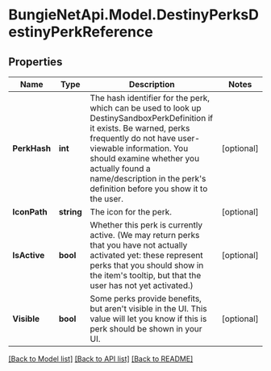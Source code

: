
# BungieNetApi.Model.DestinyPerksDestinyPerkReference

## Properties

Name | Type | Description | Notes
------------ | ------------- | ------------- | -------------
**PerkHash** | **int** | The hash identifier for the perk, which can be used to look up DestinySandboxPerkDefinition if it exists. Be warned, perks frequently do not have user-viewable information. You should examine whether you actually found a name/description in the perk&#39;s definition before you show it to the user. | [optional] 
**IconPath** | **string** | The icon for the perk. | [optional] 
**IsActive** | **bool** | Whether this perk is currently active. (We may return perks that you have not actually activated yet: these represent perks that you should show in the item&#39;s tooltip, but that the user has not yet activated.) | [optional] 
**Visible** | **bool** | Some perks provide benefits, but aren&#39;t visible in the UI. This value will let you know if this is perk should be shown in your UI. | [optional] 

[[Back to Model list]](../README.md#documentation-for-models)
[[Back to API list]](../README.md#documentation-for-api-endpoints)
[[Back to README]](../README.md)

